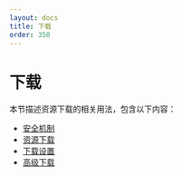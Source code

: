 ```yaml
---
layout: docs
title: 下载
order: 350
---
```


# 下载

本节描述资源下载的相关用法，包含以下内容：

* [安全机制](security.html)
* [资源下载](download.html)
* [下载设置](download-settings.html)
* [高级下载](advanced-download.html)
